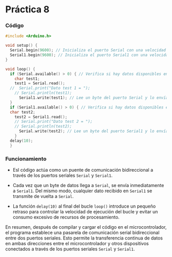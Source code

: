 # Práctica 8

### Código
```cpp
#include <Arduino.h>

void setup() {
  Serial.begin(9600); // Inicializa el puerto Serial con una velocidad de 9600 baudios
  Serial1.begin(9600); // Inicializa el puerto Serial1 con una velocidad de 9600 baudios
}

void loop() {
  if (Serial.available() > 0) { // Verifica si hay datos disponibles en el puerto Serial 
    char test1;
    test1 = Serial.read();
  //  Serial.print("Dato test 1 = ");
    // Serial.println(test1);
      Serial1.write(test1); // Lee un byte del puerto Serial y lo envía al puerto Serial1
  }
  if (Serial1.available() > 0) { // Verifica si hay datos disponibles en el puerto Serial1
  char test2;
    test2 = Serial1.read();
    // Serial.print("Dato test 2 = ");
    // Serial.println(test2);
      Serial.write(test2); // Lee un byte del puerto Serial1 y lo envía al puerto Serial
    }
  delay(10);
  }
  ```

  ### Funcionamiento

- Esl código actúa como un puente de comunicación bidireccional a través de los puertos seriales `Serial` y `Serial1`.
  
- Cada vez que un byte de datos llega a `Serial`, se envía inmediatamente a `Serial1`. Del mismo modo, cualquier dato recibido en `Serial1` se transmite de vuelta a `Serial`.
  
- La función `delay(10)` al final del bucle `loop()` introduce un pequeño retraso para controlar la velocidad de ejecución del bucle y evitar un consumo excesivo de recursos de procesamiento.

En resumen, después de compilar y cargar el código en el microcontrolador, el programa establece una pasarela de comunicación serial bidireccional entre dos puertos seriales. Esto permite la transferencia continua de datos en ambas direcciones entre el microcontrolador y otros dispositivos conectados a través de los puertos seriales `Serial` y `Serial1`.